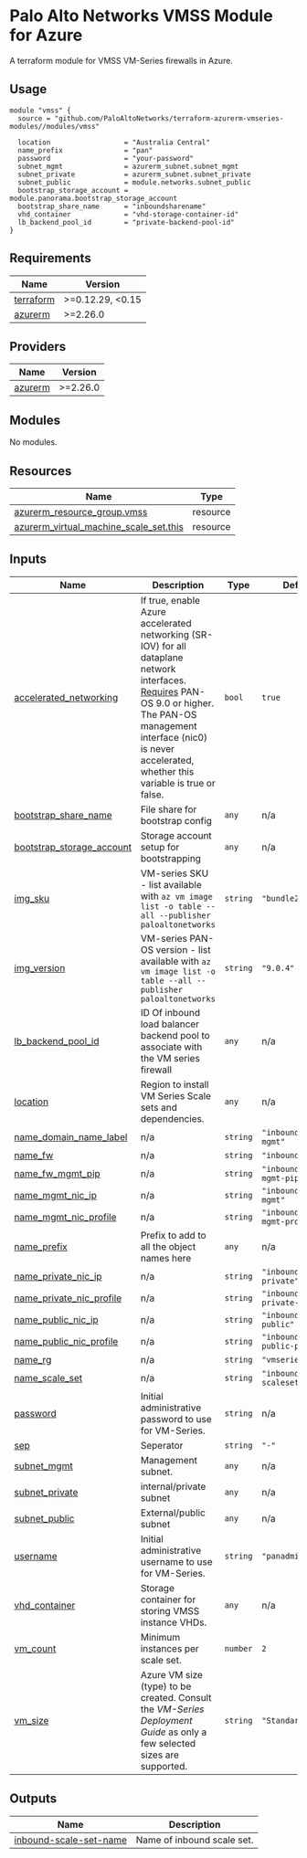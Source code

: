 # Palo Alto Networks VMSS Module for Azure

A terraform module for VMSS VM-Series firewalls in Azure.

## Usage

```hcl
module "vmss" {
  source = "github.com/PaloAltoNetworks/terraform-azurerm-vmseries-modules//modules/vmss"

  location                  = "Australia Central"
  name_prefix               = "pan"
  password                  = "your-password"
  subnet_mgmt               = azurerm_subnet.subnet_mgmt
  subnet_private            = azurerm_subnet.subnet_private
  subnet_public             = module.networks.subnet_public
  bootstrap_storage_account = module.panorama.bootstrap_storage_account
  bootstrap_share_name      = "inboundsharename"
  vhd_container             = "vhd-storage-container-id"
  lb_backend_pool_id        = "private-backend-pool-id"
}
```

<!-- BEGINNING OF PRE-COMMIT-TERRAFORM DOCS HOOK -->
## Requirements

| Name | Version |
|------|---------|
| <a name="requirement_terraform"></a> [terraform](#requirement\_terraform) | >=0.12.29, <0.15 |
| <a name="requirement_azurerm"></a> [azurerm](#requirement\_azurerm) | >=2.26.0 |

## Providers

| Name | Version |
|------|---------|
| <a name="provider_azurerm"></a> [azurerm](#provider\_azurerm) | >=2.26.0 |

## Modules

No modules.

## Resources

| Name | Type |
|------|------|
| [azurerm_resource_group.vmss](https://registry.terraform.io/providers/hashicorp/azurerm/latest/docs/resources/resource_group) | resource |
| [azurerm_virtual_machine_scale_set.this](https://registry.terraform.io/providers/hashicorp/azurerm/latest/docs/resources/virtual_machine_scale_set) | resource |

## Inputs

| Name | Description | Type | Default | Required |
|------|-------------|------|---------|:--------:|
| <a name="input_accelerated_networking"></a> [accelerated\_networking](#input\_accelerated\_networking) | If true, enable Azure accelerated networking (SR-IOV) for all dataplane network interfaces. [Requires](https://docs.paloaltonetworks.com/pan-os/9-0/pan-os-new-features/virtualization-features/support-for-azure-accelerated-networking-sriov) PAN-OS 9.0 or higher. The PAN-OS management interface (nic0) is never accelerated, whether this variable is true or false. | `bool` | `true` | no |
| <a name="input_bootstrap_share_name"></a> [bootstrap\_share\_name](#input\_bootstrap\_share\_name) | File share for bootstrap config | `any` | n/a | yes |
| <a name="input_bootstrap_storage_account"></a> [bootstrap\_storage\_account](#input\_bootstrap\_storage\_account) | Storage account setup for bootstrapping | `any` | n/a | yes |
| <a name="input_img_sku"></a> [img\_sku](#input\_img\_sku) | VM-series SKU - list available with `az vm image list -o table --all --publisher paloaltonetworks` | `string` | `"bundle2"` | no |
| <a name="input_img_version"></a> [img\_version](#input\_img\_version) | VM-series PAN-OS version - list available with `az vm image list -o table --all --publisher paloaltonetworks` | `string` | `"9.0.4"` | no |
| <a name="input_lb_backend_pool_id"></a> [lb\_backend\_pool\_id](#input\_lb\_backend\_pool\_id) | ID Of inbound load balancer backend pool to associate with the VM series firewall | `any` | n/a | yes |
| <a name="input_location"></a> [location](#input\_location) | Region to install VM Series Scale sets and dependencies. | `any` | n/a | yes |
| <a name="input_name_domain_name_label"></a> [name\_domain\_name\_label](#input\_name\_domain\_name\_label) | n/a | `string` | `"inbound-vm-mgmt"` | no |
| <a name="input_name_fw"></a> [name\_fw](#input\_name\_fw) | n/a | `string` | `"inbound-fw"` | no |
| <a name="input_name_fw_mgmt_pip"></a> [name\_fw\_mgmt\_pip](#input\_name\_fw\_mgmt\_pip) | n/a | `string` | `"inbound-fw-mgmt-pip"` | no |
| <a name="input_name_mgmt_nic_ip"></a> [name\_mgmt\_nic\_ip](#input\_name\_mgmt\_nic\_ip) | n/a | `string` | `"inbound-nic-fw-mgmt"` | no |
| <a name="input_name_mgmt_nic_profile"></a> [name\_mgmt\_nic\_profile](#input\_name\_mgmt\_nic\_profile) | n/a | `string` | `"inbound-nic-fw-mgmt-profile"` | no |
| <a name="input_name_prefix"></a> [name\_prefix](#input\_name\_prefix) | Prefix to add to all the object names here | `any` | n/a | yes |
| <a name="input_name_private_nic_ip"></a> [name\_private\_nic\_ip](#input\_name\_private\_nic\_ip) | n/a | `string` | `"inbound-nic-fw-private"` | no |
| <a name="input_name_private_nic_profile"></a> [name\_private\_nic\_profile](#input\_name\_private\_nic\_profile) | n/a | `string` | `"inbound-nic-fw-private-profile"` | no |
| <a name="input_name_public_nic_ip"></a> [name\_public\_nic\_ip](#input\_name\_public\_nic\_ip) | n/a | `string` | `"inbound-nic-fw-public"` | no |
| <a name="input_name_public_nic_profile"></a> [name\_public\_nic\_profile](#input\_name\_public\_nic\_profile) | n/a | `string` | `"inbound-nic-fw-public-profile"` | no |
| <a name="input_name_rg"></a> [name\_rg](#input\_name\_rg) | n/a | `string` | `"vmseries-rg"` | no |
| <a name="input_name_scale_set"></a> [name\_scale\_set](#input\_name\_scale\_set) | n/a | `string` | `"inbound-scaleset"` | no |
| <a name="input_password"></a> [password](#input\_password) | Initial administrative password to use for VM-Series. | `string` | n/a | yes |
| <a name="input_sep"></a> [sep](#input\_sep) | Seperator | `string` | `"-"` | no |
| <a name="input_subnet_mgmt"></a> [subnet\_mgmt](#input\_subnet\_mgmt) | Management subnet. | `any` | n/a | yes |
| <a name="input_subnet_private"></a> [subnet\_private](#input\_subnet\_private) | internal/private subnet | `any` | n/a | yes |
| <a name="input_subnet_public"></a> [subnet\_public](#input\_subnet\_public) | External/public subnet | `any` | n/a | yes |
| <a name="input_username"></a> [username](#input\_username) | Initial administrative username to use for VM-Series. | `string` | `"panadmin"` | no |
| <a name="input_vhd_container"></a> [vhd\_container](#input\_vhd\_container) | Storage container for storing VMSS instance VHDs. | `any` | n/a | yes |
| <a name="input_vm_count"></a> [vm\_count](#input\_vm\_count) | Minimum instances per scale set. | `number` | `2` | no |
| <a name="input_vm_size"></a> [vm\_size](#input\_vm\_size) | Azure VM size (type) to be created. Consult the *VM-Series Deployment Guide* as only a few selected sizes are supported. | `string` | `"Standard_D3_v2"` | no |

## Outputs

| Name | Description |
|------|-------------|
| <a name="output_inbound-scale-set-name"></a> [inbound-scale-set-name](#output\_inbound-scale-set-name) | Name of inbound scale set. |
<!-- END OF PRE-COMMIT-TERRAFORM DOCS HOOK -->

